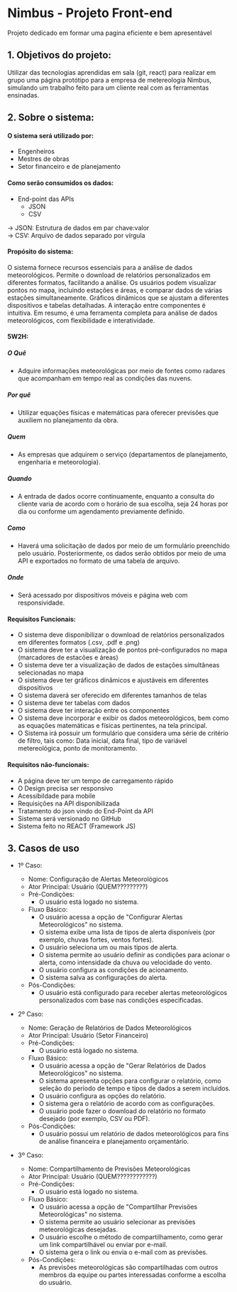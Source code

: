 # Nimbus - Projeto Front-end
Projeto dedicado em formar uma pagina eficiente e bem apresentável

## 1. Objetivos do projeto:
Utilizar das tecnologias aprendidas em sala (git, react) para realizar em grupo uma página protótipo para a empresa de metereologia Nimbus, simulando um trabalho feito
para um cliente real com as ferramentas ensinadas.

## 2. Sobre o sistema:

#### O sistema será utilizado por:
  - Engenheiros  
  - Mestres de obras  
  - Setor financeiro e de planejamento

#### Como serão consumidos os dados:
  - End-point das APIs 
    - JSON  
    - CSV   
    
  -> JSON: Estrutura de dados em par chave:valor  
  -> CSV: Arquivo de dados separado por vírgula

#### Propósito do sistema:
O sistema fornece recursos essenciais para a análise de dados meteorológicos. Permite o download de relatórios personalizados em diferentes formatos, facilitando a análise. Os usuários podem visualizar pontos no mapa, incluindo estações e áreas, e comparar dados de várias estações simultaneamente. Gráficos dinâmicos que se ajustam a diferentes dispositivos e tabelas detalhadas. A interação entre componentes é intuitiva. Em resumo, é uma ferramenta completa para análise de dados meteorológicos, com flexibilidade e interatividade.

#### 5W2H:

##### O Quê

- Adquire informações meteorológicas por meio de fontes como radares que acompanham em tempo real as condições das nuvens.

##### Por quê

- Utilizar equações físicas e matemáticas para oferecer previsões que auxiliem no planejamento da obra.

##### Quem

- As empresas que adquirem o serviço (departamentos de planejamento, engenharia e meteorologia).

##### Quando

- A entrada de dados ocorre continuamente, enquanto a consulta do cliente varia de acordo com o horário de sua escolha, seja 24 horas por dia ou conforme um agendamento previamente definido.

##### Como

- Haverá uma solicitação de dados por meio de um formulário preenchido pelo usuário. Posteriormente, os dados serão obtidos por meio de uma API e exportados no formato de uma tabela de arquivo.

##### Onde

- Será acessado por dispositivos móveis e página web com responsividade.

#### Requisitos Funcionais:
  - O sistema deve disponibilizar o download de relatórios personalizados em diferentes formatos (.csv, .pdf e .png)  
  - O sistema deve ter a visualização de pontos pré-configurados no mapa (marcadores de estacões e áreas)
  - O sistema deve ter a visualização de dados de estações simultâneas selecionadas no mapa  
  - O sistema deve ter gráficos dinâmicos e ajustáveis em diferentes dispositivos
  - O sistema daverá ser oferecido em diferentes tamanhos de telas
  - O sistema deve ter tabelas com dados
  - O sistema deve ter interação entre os componentes
  - O sistema deve incorporar e exibir os dados meteorológicos, bem como as equações matemáticas e físicas pertinentes, na tela principal.
  - O Sistema irá possuir um formulário que considera uma série de critério de filtro, tais como: Data inicial, data final, tipo de variável metereológica, ponto de monitoramento.

#### Requisitos não-funcionais:
  - A página deve ter um tempo de carregamento rápido
  - O Design precisa ser responsivo
  - Acessibildade para mobile
  - Requisições na API disponibilizada
  - Tratamento do json vindo do End-Point da API
  - Sistema será versionado no GitHub
  - Sistema feito no REACT (Framework JS)

## 3. Casos de uso
  - 1º Caso:
    - Nome: Configuração de Alertas Meteorológicos
    - Ator Principal: Usuário (QUEM?????????)
    - Pré-Condições:
      - O usuário está logado no sistema.
    - Fluxo Básico:
      - O usuário acessa a opção de "Configurar Alertas Meteorológicos" no sistema.
      - O sistema exibe uma lista de tipos de alerta disponíveis (por exemplo, chuvas fortes, ventos fortes).
      - O usuário seleciona um ou mais tipos de alerta.
      - O sistema permite ao usuário definir as condições para acionar o alerta, como intensidade da chuva ou velocidade do vento.
      - O usuário configura as condições de acionamento.
      - O sistema salva as configurações do alerta.
    - Pós-Condições:
      - O usuário está configurado para receber alertas meteorológicos personalizados com base nas condições especificadas.

  - 2º Caso:
    - Nome: Geração de Relatórios de Dados Meteorológicos
    - Ator Principal: Usuário (Setor Financeiro)
    - Pré-Condições:
      - O usuário está logado no sistema.
    - Fluxo Básico:
      - O usuário acessa a opção de "Gerar Relatórios de Dados Meteorológicos" no sistema.
      - O sistema apresenta opções para configurar o relatório, como seleção do período de tempo e tipos de dados a serem incluídos.
      - O usuário configura as opções do relatório.
      - O sistema gera o relatório de acordo com as configurações.
      - O usuário pode fazer o download do relatório no formato desejado (por exemplo, CSV ou PDF).
    - Pós-Condições:
      - O usuário possui um relatório de dados meteorológicos para fins de análise financeira e planejamento orçamentário.

  - 3º Caso:
    - Nome: Compartilhamento de Previsões Meteorológicas
    - Ator Principal: Usuário (QUEM????????????)
    - Pré-Condições:
      - O usuário está logado no sistema.
    - Fluxo Básico:
      - O usuário acessa a opção de "Compartilhar Previsões Meteorológicas" no sistema.
      - O sistema permite ao usuário selecionar as previsões meteorológicas desejadas.
      - O usuário escolhe o método de compartilhamento, como gerar um link compartilhável ou enviar por e-mail.
      - O sistema gera o link ou envia o e-mail com as previsões.
    - Pós-Condições:
      - As previsões meteorológicas são compartilhadas com outros membros da equipe ou partes interessadas conforme a escolha do usuário.



  

